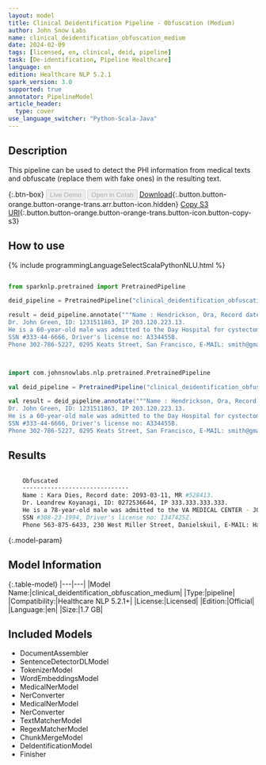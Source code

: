 ```yaml
---
layout: model
title: Clinical Deidentification Pipeline - Obfuscation (Medium)
author: John Snow Labs
name: clinical_deidentification_obfuscation_medium
date: 2024-02-09
tags: [licensed, en, clinical, deid, pipeline]
task: [De-identification, Pipeline Healthcare]
language: en
edition: Healthcare NLP 5.2.1
spark_version: 3.0
supported: true
annotator: PipelineModel
article_header:
  type: cover
use_language_switcher: "Python-Scala-Java"
---
```


## Description

This pipeline can be used to detect the PHI information from medical texts and obfuscate (replace them with fake ones) in the resulting text.

{:.btn-box}
<button class="button button-orange" disabled>Live Demo</button>
<button class="button button-orange" disabled>Open in Colab</button>
[Download](https://s3.amazonaws.com/auxdata.johnsnowlabs.com/clinical/models/clinical_deidentification_obfuscation_medium_en_5.2.1_3.0_1707483380096.zip){:.button.button-orange.button-orange-trans.arr.button-icon.hidden}
[Copy S3 URI](s3://auxdata.johnsnowlabs.com/clinical/models/clinical_deidentification_obfuscation_medium_en_5.2.1_3.0_1707483380096.zip){:.button.button-orange.button-orange-trans.button-icon.button-copy-s3}

## How to use



<div class="tabs-box" markdown="1">
{% include programmingLanguageSelectScalaPythonNLU.html %}
  
```python

from sparknlp.pretrained import PretrainedPipeline

deid_pipeline = PretrainedPipeline("clinical_deidentification_obfuscation_medium", "en", "clinical/models")

result = deid_pipeline.annotate("""Name : Hendrickson, Ora, Record date: 2093-01-13, MR #719435.
Dr. John Green, ID: 1231511863, IP 203.120.223.13.
He is a 60-year-old male was admitted to the Day Hospital for cystectomy on 04/08/1993.
SSN #333-44-6666, Driver's license no: A334455B.
Phone 302-786-5227, 0295 Keats Street, San Francisco, E-MAIL: smith@gmail.com.""")


```
```scala


import com.johnsnowlabs.nlp.pretrained.PretrainedPipeline

val deid_pipeline = PretrainedPipeline("clinical_deidentification_obfuscation_medium", "en", "clinical/models")

val result = deid_pipeline.annotate("""Name : Hendrickson, Ora, Record date: 2093-01-13, MR #719435.
Dr. John Green, ID: 1231511863, IP 203.120.223.13.
He is a 60-year-old male was admitted to the Day Hospital for cystectomy on 04/08/1993.
SSN #333-44-6666, Driver's license no: A334455B.
Phone 302-786-5227, 0295 Keats Street, San Francisco, E-MAIL: smith@gmail.com.""")


```
</div>

## Results

```bash

    Obfuscated
    ------------------------------
    Name : Kara Dies, Record date: 2093-03-11, MR #528413.
    Dr. Leandrew Koyanagi, ID: 0272536644, IP 333.333.333.333.
    He is a 78-year-old male was admitted to the VA MEDICAL CENTER - JOHN COCHRAN DIVISION for cystectomy on 30/09/1993.
    SSN #308-23-1994, Driver's license no: I347425Z.
    Phone 563-875-6433, 230 West Miller Street, Danielskuil, E-MAIL: Harolda@yahoo.com.

```

{:.model-param}
## Model Information

{:.table-model}
|---|---|
|Model Name:|clinical_deidentification_obfuscation_medium|
|Type:|pipeline|
|Compatibility:|Healthcare NLP 5.2.1+|
|License:|Licensed|
|Edition:|Official|
|Language:|en|
|Size:|1.7 GB|

## Included Models

- DocumentAssembler
- SentenceDetectorDLModel
- TokenizerModel
- WordEmbeddingsModel
- MedicalNerModel
- NerConverter
- MedicalNerModel
- NerConverter
- TextMatcherModel
- RegexMatcherModel
- ChunkMergeModel
- DeIdentificationModel
- Finisher
